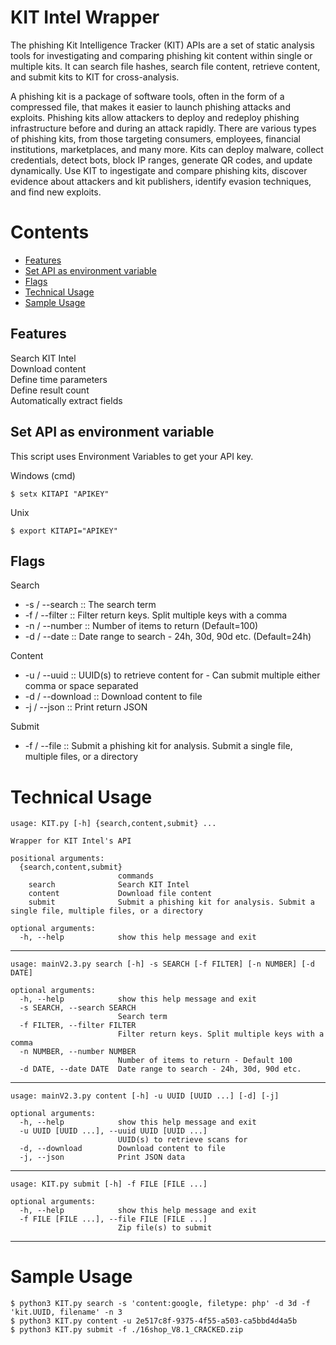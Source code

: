 # KIT Intel Wrapper 


The phishing Kit Intelligence Tracker (KIT) APIs are a set of static analysis tools for investigating and comparing phishing kit content within single or multiple kits. It can search file hashes, search file content, retrieve content, and submit kits to KIT for cross-analysis.

A phishing kit is a package of software tools, often in the form of a compressed file, that makes it easier to launch phishing attacks and exploits. Phishing kits allow attackers to deploy and redeploy phishing infrastructure before and during an attack rapidly. There are various types of phishing kits, from those targeting consumers, employees, financial institutions, marketplaces, and many more. Kits can deploy malware, collect credentials, detect bots, block IP ranges, generate QR codes, and update dynamically. Use KIT to ingestigate and compare phishing kits, discover evidence about attackers and kit publishers, identify evasion techniques, and find new exploits.

# Contents
- [Features](#features) <br/>
- [Set API as environment variable](#apikey) <br/>
- [Flags](#flags) <br/>
- [Technical Usage](#technical) <br/>
- [Sample Usage](#sample) <br/>



## Features <a name="features"></a>
Search KIT Intel <br/>
Download content <br/>
Define time parameters <br/>
Define result count <br/>
Automatically extract fields <br/>

## Set API as environment variable <a name="apikey"></a>

This script uses Environment Variables to get your API key.

Windows (cmd)
```
$ setx KITAPI "APIKEY"
```

Unix  
```
$ export KITAPI="APIKEY"
```

## Flags <a name="flags"></a>
Search
  - -s / --search :: The search term
  - -f / --filter :: Filter return keys. Split multiple keys with a comma
  - -n / --number :: Number of items to return (Default=100)
  - -d / --date :: Date range to search - 24h, 30d, 90d etc. (Default=24h)

Content
  - -u / --uuid :: UUID(s) to retrieve content for - Can submit multiple either comma or space separated 
  - -d / --download :: Download content to file
  - -j / --json :: Print return JSON 

Submit
  - -f / --file :: Submit a phishing kit for analysis. Submit a single file, multiple files, or a directory

# Technical Usage <a name="technical"></a>
```
usage: KIT.py [-h] {search,content,submit} ...

Wrapper for KIT Intel's API

positional arguments:
  {search,content,submit}
                        commands
    search              Search KIT Intel
    content             Download file content
    submit              Submit a phishing kit for analysis. Submit a single file, multiple files, or a directory

optional arguments:
  -h, --help            show this help message and exit
```
---
```
usage: mainV2.3.py search [-h] -s SEARCH [-f FILTER] [-n NUMBER] [-d DATE]

optional arguments:
  -h, --help            show this help message and exit
  -s SEARCH, --search SEARCH
                        Search term
  -f FILTER, --filter FILTER
                        Filter return keys. Split multiple keys with a comma
  -n NUMBER, --number NUMBER
                        Number of items to return - Default 100
  -d DATE, --date DATE  Date range to search - 24h, 30d, 90d etc.
```
---
```
usage: mainV2.3.py content [-h] -u UUID [UUID ...] [-d] [-j]

optional arguments:
  -h, --help            show this help message and exit
  -u UUID [UUID ...], --uuid UUID [UUID ...]
                        UUID(s) to retrieve scans for
  -d, --download        Download content to file
  -j, --json            Print JSON data
```
---
```
usage: KIT.py submit [-h] -f FILE [FILE ...]

optional arguments:
  -h, --help            show this help message and exit
  -f FILE [FILE ...], --file FILE [FILE ...]
                        Zip file(s) to submit
```
---
# Sample Usage <a name="sample"></a>
```
$ python3 KIT.py search -s 'content:google, filetype: php' -d 3d -f 'kit.UUID, filename' -n 3
$ python3 KIT.py content -u 2e517c8f-9375-4f55-a503-ca5bbd4d4a5b
$ python3 KIT.py submit -f ./16shop_V8.1_CRACKED.zip
```
